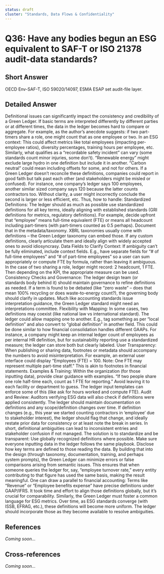 ```yaml
---
status: draft
cluster: "Standards, Data Flows & Confidentiality"
---
```


# Q36: Have any bodies begun an ESG equivalent to SAF-T or ISO 21378 audit-data standards?

## Short Answer

OECD Env-SAF-T, ISO 59020/14097, ESMA ESAP set audit-file layer.

## Detailed Answer

Definitional issues can significantly impact the consistency and credibility of a Green Ledger. If basic terms are interpreted differently by different parties or at different times, the data in the ledger becomes hard to compare or aggregate. For example, as the author’s anecdote suggests: if two part-timers share a role, one might count that as one employee or two. In an ESG context:
This could affect metrics like total employees (impacting per-employee ratios), diversity percentages, training hours per employee, etc.
Similarly, what qualifies as a “recordable safety incident” can vary (some standards count minor injuries, some don’t).
“Renewable energy” might exclude large hydro in one definition but include it in another.
“Carbon neutral” could mean including offsets for some, and not for others.
If a Green Ledger doesn’t reconcile these definitions, companies could report in good faith but talk past each other (and stakeholders might be misled or confused). For instance, one company’s ledger says 100 employees, another similar sized company says 120 because the latter counts contractors too. Without clarity, a user might incorrectly conclude the second is larger or less efficient, etc.
Thus, how to handle:
Standardized Definitions: The ledger should as much as possible use standardized definitions for all key terms, ideally aligning with established standards (GRI definitions for metrics, regulatory definitions). For example, decide upfront that “employee” means full-time equivalent (FTE) or means all headcount including part-timers (with part-timers counted as 0.5 perhaps). Document that in the metadata/taxonomy. XBRL taxonomies usually come with definitions – the Green Ledger taxonomy can embed those. If any custom definitions, clearly articulate them and ideally align with widely accepted ones to avoid idiosyncrasy.
Data Fields to Clarify Context: If ambiguity can’t be fully eliminated, include context fields. E.g., have separate fields for “# of full-time employees” and “# of part-time employees” so a user can sum appropriately or compute FTE by formula, rather than leaving it ambiguous. In the case of two sharing a role, ledger might record: 2 headcount, 1 FTE. Then depending on the KPI, the appropriate measure can be used.
Consistency Checks and Governance: The ledger design team (or standards body behind it) should maintain governance to refine definitions as needed. If a term is found to be debated (like “zero waste” – does that mean 100% recycling or does waste-to-energy count?), the governing body should clarify in updates. Much like accounting standards issue interpretation guidance, the Green Ledger standard might need an interpretations committee.
Flexibility with Mapping: In some cases, two definitions may coexist (like national law vs international standard). The ledger could allow mapping one to another. E.g., tag something as per “local definition” and also convert to “global definition” in another field. This could be done similar to how financial consolidation handles different GAAPs. For instance, a company might keep an internal ledger count of employees as per internal HR definition, but for sustainability reporting use a standardized measure; the ledger can store both but clearly labeled.
User Transparency: When publishing or sharing data, footnotes or metadata should accompany the numbers to avoid misinterpretation. For example, an external user interface could display “Employees (FTE) = 100. Note: One FTE may represent multiple part-time staff.” This is akin to footnotes in financial statements.
Examples & Training: Within the organization (for those inputting data), provide clear guidance with examples. “If two people share one role half-time each, count as 1 FTE for reporting.” Avoid leaving it to each facility or department to guess. The ledger input templates can enforce some of this (like ask for hours worked and compute FTE).
Audit and Review: Auditors verifying ESG data will also check if definitions were applied consistently. The ledger should maintain documentation on definitions and any scope/definition changes over time. If definition changes (e.g., this year we started counting contractors in ‘employee’ due to stakeholder interest), the ledger should flag that change, and ideally restate prior data for consistency or at least note the break in series.
In short, definitional ambiguities can lead to inconsistent entries and stakeholder confusion if not managed. The solution is to standardize and be transparent:
Use globally recognized definitions where possible.
Make sure everyone inputting data in the ledger follows the same playbook.
Disclose how key terms are defined to those reading the data.
By building that into the design (through taxonomy, documentation, training, and perhaps system prompts), the Green Ledger can minimize errors or false comparisons arising from semantic issues. This ensures that when someone queries the ledger for, say, “employee turnover rate,” every entity contributing to that figure has used the same basis, making the result meaningful.
One can draw a parallel to financial accounting: Terms like “Revenue” or “Employee benefits expense” have precise definitions under GAAP/IFRS. It took time and effort to align those definitions globally, but it’s crucial for comparability. Similarly, the Green Ledger must foster a common language for ESG metrics. Over time, as ESG standards converge (with ISSB, EFRAG, etc.), these definitions will become more uniform. The ledger should incorporate those as they become available to resolve ambiguities.

## References

*Coming soon...*

## Cross-references

*Coming soon...*